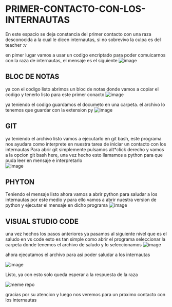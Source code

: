 # PRIMER-CONTACTO-CON-LOS-INTERNAUTAS
En este espacio se deja constancia del primer contacto con una raza desconocida a la cual le dicen internautas, si no sobrevivo la culpa es del teacher :v
   
   en pimer lugar vamos a usar un codigo encriptado para poder comuicarnos con la raza de internautas, el mensaje es el siguiente
![image](https://github.com/JuanBarreraz/primer-contacto-con-los-internautas/assets/141855949/0f8be8c8-b5ce-4e87-86f7-981923df98f9)

   ## BLOC DE NOTAS 
   ya con el codigo listo abrimos un bloc de notas donde vamos a copiar el codigo y tenerlo listo para este primer conacto
   ![image](https://github.com/JuanBarreraz/primer-contacto-con-los-internautas/assets/141855949/c2ce0a50-4938-4ac1-8dcb-131b709e8ff4)


   ya teniendo el codigo guardamos el documeto en una carpeta. el archivo lo tenemos que guardar con la extension py
   ![image](https://github.com/JuanBarreraz/primer-contacto-con-los-internautas/assets/141855949/1beae40f-33e3-4fcb-bcc9-c05bf6c0b25e)

 ## GIT
  
   ya teniendo el archivo listo vamos a ejecutarlo en git bash, este programa nos ayudara como interprete en nuestra tarea de iniciar un contacto con los internautas 
    Para abrir git simplemente pulsamos alt*click derecho y vamos a la opcion git bash here, una vez hecho esto llamamos a python para que puda leer en mensaje e interpretarlo                  
    ![image](https://github.com/JuanBarreraz/primer-contacto-con-los-internautas/assets/141855949/6fe1b7b4-a94b-4425-8c7f-6a7f4f3bacee)

 ## PHYTON

 Teniendo el mensaje listo ahora vamos a abrir python para saludar a los internautas por este medio y para ello vamos a abrir nuestra version de python y ejecutar el mensaje en dicho programa
 ![image](https://github.com/JuanBarreraz/primer-contacto-con-los-internautas/assets/141855949/045967d0-9ac3-4576-8ea5-b29f101c1196)

 ## VISUAL STUDIO CODE

 una vez hechos los pasos anteriores ya pasamos al siguiente nivel que es el saludo en vs code
 esto es tan simple como abrir el programa seleccionar la carpeta donde tenemos el archivo de saludo y lo seleccionamos 
 ![image](https://github.com/JuanBarreraz/primer-contacto-con-los-internautas/assets/141855949/198a3220-3e51-4729-8b22-7d538fe9f105)

ahora ejecutamos el archivo para asi poder saludar a los internautas

![image](https://github.com/JuanBarreraz/primer-contacto-con-los-internautas/assets/141855949/11109e02-1950-4dff-98db-d9646a5388fa)

Listo, ya con esto solo queda esperar a la respuesta de la raza

![meme repo](https://github.com/JuanBarreraz/primer-contacto-con-los-internautas/assets/141855949/dbf0aaea-2b29-4eca-bde6-32c8ea139d17)

gracias por su atencion y luego nos veremos para un proximo contacto con los internautas
